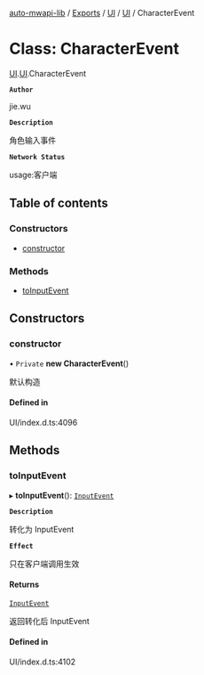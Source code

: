 [auto-mwapi-lib](../README.md) / [Exports](../modules.md) / [UI](../modules/UI.md) / [UI](../modules/UI.UI.md) / CharacterEvent

# Class: CharacterEvent

[UI](../modules/UI.md).[UI](../modules/UI.UI.md).CharacterEvent

**`Author`**

jie.wu

**`Description`**

角色输入事件

**`Network Status`**

usage:客户端

## Table of contents

### Constructors

- [constructor](UI.UI.CharacterEvent.md#constructor)

### Methods

- [toInputEvent](UI.UI.CharacterEvent.md#toinputevent)

## Constructors

### constructor

• `Private` **new CharacterEvent**()

默认构造

#### Defined in

UI/index.d.ts:4096

## Methods

### toInputEvent

▸ **toInputEvent**(): [`InputEvent`](UI.UI.InputEvent.md)

**`Description`**

转化为 InputEvent

**`Effect`**

只在客户端调用生效

#### Returns

[`InputEvent`](UI.UI.InputEvent.md)

返回转化后 InputEvent

#### Defined in

UI/index.d.ts:4102
